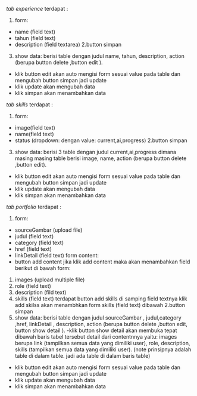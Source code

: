 _tab experience_
terdapat :

1. form:

- name (field text)
- tahun (field text)
- description (field textarea)
  2.button simpan

3. show data:
   berisi table dengan judul
   name, tahun, description, action (berupa button delete ,button edit ).

- klik button edit akan auto mengisi form sesuai value pada table dan mengubah button simpan jadi update
- klik update akan mengubah data
- klik simpan akan menambahkan data

_tab skills_
terdapat :

1. form:

- image(field text)
- name(field text)
- status (dropdown: dengan value: current,ai,progress)
  2.button simpan

3. show data:
   berisi 3 table dengan judul current,ai,progress dimana masing masing table berisi
   image, name, action (berupa button delete ,button edit).

- klik button edit akan auto mengisi form sesuai value pada table dan mengubah button simpan jadi update
- klik update akan mengubah data
- klik simpan akan menambahkan data

_tab portfolio_
terdapat :

1. form:

- sourceGambar (upload file)
- judul (field text)
- category (field text)
- href (field text)
- linkDetail (field text)
  form content:
- button add content
  jika klik add content maka akan menambahkan field berikut di bawah form:

1. images (upload multiple file)
2. role (field text)
3. description (fild text)
4. skills (field text) terdapat button add skills di samping field textnya
   klik add skilss akan menambhkan form skills (field text) dibawah
   2.button simpan
5. show data:
   berisi table dengan judul
   sourceGambar , judul,category ,href, linkDetail , description, action (berupa button delete ,button edit, button show detail ).
   -klik button show detail akan membuka tepat dibawah baris tabel tersebut detail dari contentnnya yaitu:
   images berupa link (tampilkan semua data yang dimiliki user), role, description, skills (tampilkan semua data yang dimiliki user). (note prinsipnya adalah table di dalam table. jadi ada table di dalam baris table)

- klik button edit akan auto mengisi form sesuai value pada table dan mengubah button simpan jadi update
- klik update akan mengubah data
- klik simpan akan menambahkan data
